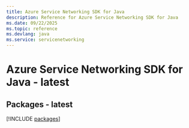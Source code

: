 ```yaml
---
title: Azure Service Networking SDK for Java
description: Reference for Azure Service Networking SDK for Java
ms.date: 09/22/2025
ms.topic: reference
ms.devlang: java
ms.service: servicenetworking
---
```

# Azure Service Networking SDK for Java - latest
## Packages - latest
[!INCLUDE [packages](service-networking-index.md)]